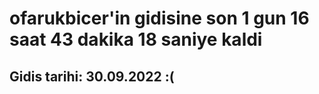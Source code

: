 # ofarukbicer'in gidisine son 1 gun 16 saat 43 dakika 18 saniye kaldi

## Gidis tarihi: 30.09.2022 :(